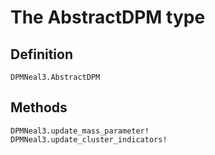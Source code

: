 # The AbstractDPM type

## Definition

```@docs
DPMNeal3.AbstractDPM
```

## Methods

```@docs
DPMNeal3.update_mass_parameter!
DPMNeal3.update_cluster_indicators!
```
